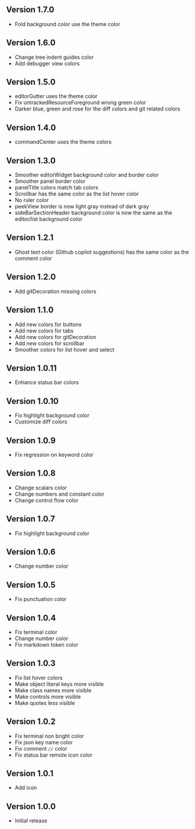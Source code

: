 ## Version 1.7.0

- Fold background color use the theme color

## Version 1.6.0

- Change tree indent guides color
- Add debugger view colors

## Version 1.5.0

- editorGutter uses the theme color
- Fix untrackedResourceForeground wrong green color
- Darker blue, green and rose for the diff colors and git related colors

## Version 1.4.0

- commandCenter uses the theme colors

## Version 1.3.0

- Smoother editorWidget background color and border color
- Smoother panel border color
- panelTitle colors match tab colors
- Scrollbar has the same color as the list hover color
- No ruler color
- peekView border is now light gray instead of dark gray
- sideBarSectionHeader background color is now the same as the editor/list background color

## Version 1.2.1

- Ghost text color (Github copilot suggestions) has the same color as the comment color

## Version 1.2.0

- Add gitDecoration missing colors 

## Version 1.1.0

- Add new colors for buttons
- Add new colors for tabs
- Add new colors for gitDecoration
- Add new colors for scrollbar
- Smoother colors for list hover and select

## Version 1.0.11

- Enhance status bar colors

## Version 1.0.10

- Fix highlight background color
- Customize diff colors

## Version 1.0.9

- Fix regression on keyword color
  
## Version 1.0.8

- Change scalars color
- Change numbers and constant color
- Change control flow color

## Version 1.0.7

- Fix highlight background color

## Version 1.0.6

- Change number color 
  
## Version 1.0.5

- Fix punctuation color 
  
## Version 1.0.4

- Fix terminal color
- Change number color
- Fix markdown token color
 
## Version 1.0.3

- Fix list hover colors
- Make object literal keys more visible
- Make class names more visible
- Make controls more visible
- Make quotes less visible

## Version 1.0.2

- Fix terminal non bright color
- Fix json key name color
- Fix comment `//` color
- Fix status bar remote icon color

## Version 1.0.1

- Add icon

## Version 1.0.0

- Initial release
